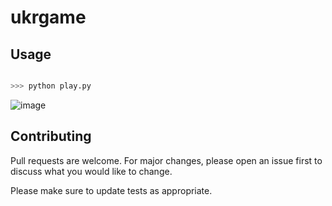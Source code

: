 # ukrgame

## Usage

```python

>>> python play.py

```
![image](https://user-images.githubusercontent.com/92581380/156727792-65cb0b84-3ed5-4b88-9d63-7f91d53cbad9.png)

## Contributing
Pull requests are welcome. For major changes, please open an issue first to discuss what you would like to change.

Please make sure to update tests as appropriate.
